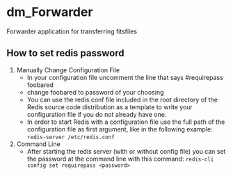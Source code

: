 # dm_Forwarder
Forwarder application for transferring fitsfiles

## How to set redis password
1. Manually Change Configuration File
   * In your configuration file uncomment the line that says #requirepass foobared
   * change foobared to password of your choosing
   * You can use the redis.conf file included in the root directory of the Redis source code distribution as a template
    to write your configuration file if you do not already have one.
   * In order to start Redis with a configuration file use the full path of the configuration file as first argument, 
   like in the following example: `redis-server /etc/redis.conf`
2. Command Line
   * After starting the redis server (with or without config file) you can set the password at the command line
    with this command: `redis-cli config set requirepass <password>`
